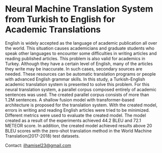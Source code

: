 # Neural Machine Translation System from Turkish to English for Academic Translations


English is widely accepted as the language of academic publication all over the world. This situation causes academicians and graduate students who speak other languages to encounter some difficulties in writing articles and reading published articles. This problem is also valid for academics in Turkey. Although they have a certain level of English, many of the articles they write may be inaccurate. In such cases, secondary sources are needed. These resources can be automatic translation programs or people with advanced English grammar skills. In this study, a Turkish-English academic translation system is presented to solve this problem. For this neural translation system, a parallel corpus composed entirely of academic sentences was used. The created parallel corpus consists of more than 1.2M sentences. A shallow fusion model with transformer-based architecture is proposed for the translation system. With the created model, errors in writing and reading English articles were tried to be minimized. Different metrics were used to evaluate the created model. The model created as a result of the experiments achieved 44.2 BLEU and 72.1 METEOR score. In addition, the created model achieved results above 20 BLEU scores with the zero-shot translation method in the World Machine Translation(2017-2018) test datasets.



Contact: ilhamisel23@gmail.com

